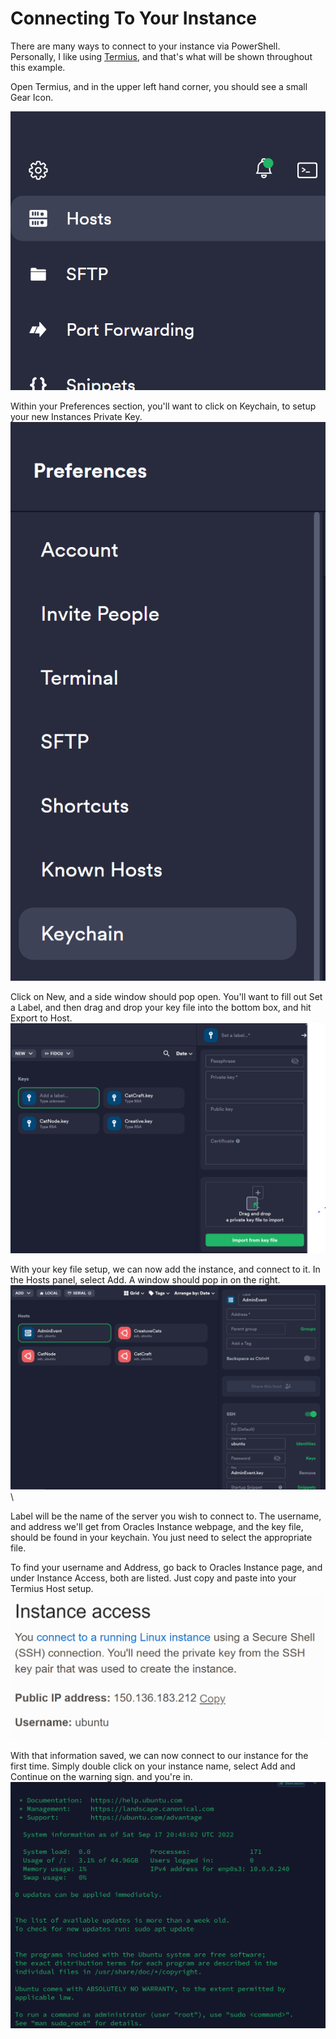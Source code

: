 # Connecting To Your Instance

There are many ways to connect to your instance via PowerShell. Personally, I like using [Termius](https://termius.com), and that's what will be shown throughout this example.&#x20;

Open Termius, and in the upper left hand corner, you should see a small Gear Icon.&#x20;

![](<../../.gitbook/assets/image (2) (4).png>)

Within your Preferences section, you'll want to click on Keychain, to setup your new Instances Private Key. \
![](<../../.gitbook/assets/image (23).png>)

Click on New, and a side window should pop open. You'll want to fill out Set a Label, and then drag and drop your key file into the bottom box, and hit Export to Host.\
![](<../../.gitbook/assets/image (25).png>)

With your key file setup, we can now add the instance, and connect to it. In the Hosts panel, select Add. A window should pop in on the right. ![](<../../.gitbook/assets/image (24).png>)\


Label will be the name of the server you wish to connect to. The username, and address we'll get from Oracles Instance webpage, and the key file, should be found in your keychain. You just need to select the appropriate file.&#x20;

To find your username and Address, go back to Oracles Instance page, and under Instance Access, both are listed. Just copy and paste into your Termius Host setup. \
![](<../../.gitbook/assets/image (22).png>)

With that information saved, we can now connect to our instance for the first time. Simply double click on your instance name, select Add and Continue on the warning sign. and you're in. \
![](<../../.gitbook/assets/image (20).png>)

####
